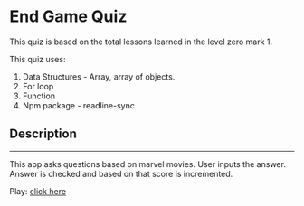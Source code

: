 # End Game Quiz

This quiz is based on the total lessons learned in the level zero mark 1.

This quiz uses:
1. Data Structures - Array, array of objects.
1. For loop
1. Function
1. Npm package - readline-sync

## Description
-----
This app asks questions based on marvel movies. User inputs the answer.
Answer is checked and based on that score is incremented.

Play: [click here](https://replit.com/@shaiksaad/end-game?embed=1&output=1)